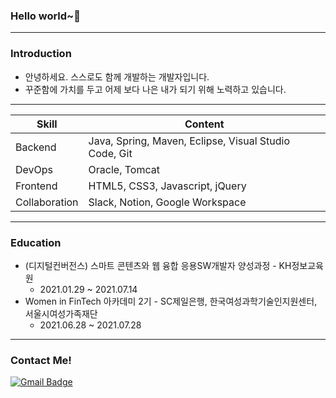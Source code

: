 ### Hello world~👋
___
### Introduction
* 안녕하세요. 스스로도 함께 개발하는 개발자입니다.
* 꾸준함에 가치를 두고 어제 보다 나은 내가 되기 위해 노력하고 있습니다.
___
|Skill|Content|
|------|---|
|Backend|Java, Spring, Maven, Eclipse, Visual Studio Code, Git|
|DevOps|Oracle, Tomcat|
|Frontend|HTML5, CSS3, Javascript, jQuery|
|Collaboration|Slack, Notion, Google Workspace|
___
### Education
* (디지털컨버전스) 스마트 콘텐츠와 웹 융합 응용SW개발자 양성과정 - KH정보교육원
  - 2021.01.29 ~ 2021.07.14
* Women in FinTech 아카데미 2기 - SC제일은행, 한국여성과학기술인지원센터, 서울시여성가족재단
  - 2021.06.28 ~ 2021.07.28
___
### Contact Me!
[![Gmail Badge](https://img.shields.io/badge/Gmail-d14836?style=flat-square&logo=Gmail&logoColor=white&link=mailto:ellylee617@gmail.com)](mailto:ellylee617@gmail.com)


